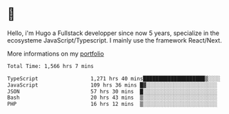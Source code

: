 # 👋 

Hello, i'm Hugo a Fullstack developper since now 5 years, specialize in the ecosysteme JavaScript/Typescript. I mainly use the framework React/Next.

More informations on my [portfolio](https://hcampos.fr)

<!--START_SECTION:waka-->

```txt
Total Time: 1,566 hrs 7 mins

TypeScript                 1,271 hrs 40 mins████████████████████▒░░░░   81.20 %
JavaScript                 109 hrs 36 mins █▓░░░░░░░░░░░░░░░░░░░░░░░   07.00 %
JSON                       57 hrs 30 mins  █░░░░░░░░░░░░░░░░░░░░░░░░   03.67 %
Bash                       20 hrs 43 mins  ▒░░░░░░░░░░░░░░░░░░░░░░░░   01.32 %
PHP                        16 hrs 12 mins  ▒░░░░░░░░░░░░░░░░░░░░░░░░   01.04 %
```

<!--END_SECTION:waka-->
